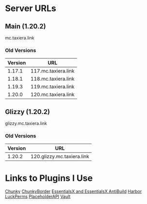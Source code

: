 # Server URLs

## Main (1.20.2)
mc.taxiera.link

### Old Versions

| Version | URL |
| ------- | --- |
| 1.17.1 | 117.mc.taxiera.link |
| 1.18.1 | 118.mc.taxiera.link |
| 1.19.3 | 119.mc.taxiera.link |
| 1.20.0 | 120.mc.taxiera.link |

## Glizzy (1.20.2)
glizzy.mc.taxiera.link

### Old Versions

| Version | URL |
| ------- | --- |
| 1.20.2 | 120.glizzy.mc.taxiera.link |


# Links to Plugins I Use

[Chunky](https://www.spigotmc.org/resources/chunky.81534/)
[ChunkyBorder](https://www.spigotmc.org/resources/chunkyborder.84278/)
[EssentialsX and EssentialsX AntiBuild](https://essentialsx.net/downloads.html)
[Harbor](https://www.spigotmc.org/resources/harbor-a-sleep-enhancement-plugin.60088/)
[LuckPerms](https://www.spigotmc.org/resources/luckperms.28140/)
[PlaceholderAPI](https://www.spigotmc.org/resources/placeholderapi.6245/)
[Vault](https://www.spigotmc.org/resources/vault.34315/)
